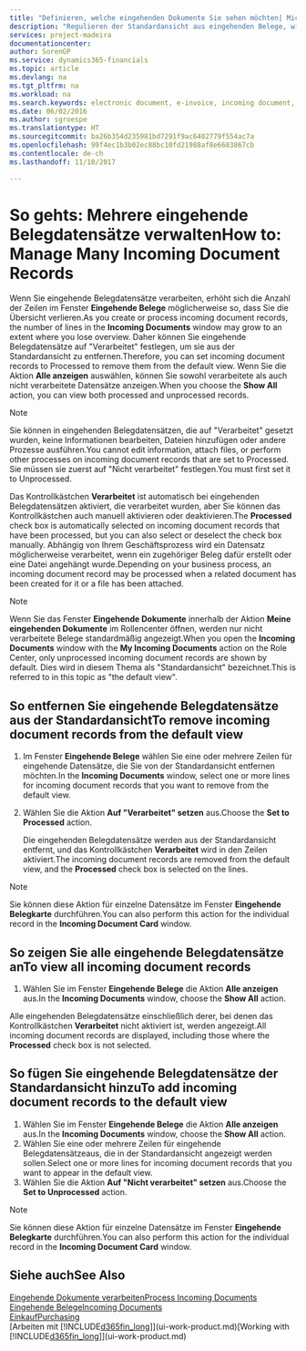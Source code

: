 ```yaml
---
title: "Definieren, welche eingehenden Dokumente Sie sehen möchten| Microsoft Docs"
description: "Regulieren der Standardansicht aus eingehenden Belege, wie Erechnungen, um die Übersicht verarbeiteten und nicht verarbeiteten Datensätzen zu verbessern."
services: project-madeira
documentationcenter: 
author: SorenGP
ms.service: dynamics365-financials
ms.topic: article
ms.devlang: na
ms.tgt_pltfrm: na
ms.workload: na
ms.search.keywords: electronic document, e-invoice, incoming document, OCR, ecommerce, document exchange, import invoice
ms.date: 06/02/2016
ms.author: sgroespe
ms.translationtype: HT
ms.sourcegitcommit: ba26b354d235981bd7291f9ac6402779f554ac7a
ms.openlocfilehash: 99f4ec1b3b02ec88bc10fd21988af8e6683867cb
ms.contentlocale: de-ch
ms.lasthandoff: 11/10/2017

---
```

# <a name="how-to-manage-many-incoming-document-records"></a><span data-ttu-id="39a1d-103">So gehts: Mehrere eingehende Belegdatensätze verwalten</span><span class="sxs-lookup"><span data-stu-id="39a1d-103">How to: Manage Many Incoming Document Records</span></span>
<span data-ttu-id="39a1d-104">Wenn Sie eingehende Belegdatensätze verarbeiten, erhöht sich die Anzahl der Zeilen im Fenster **Eingehende Belege** möglicherweise so, dass Sie die Übersicht verlieren.</span><span class="sxs-lookup"><span data-stu-id="39a1d-104">As you create or process incoming document records, the number of lines in the **Incoming Documents** window may grow to an extent where you lose overview.</span></span> <span data-ttu-id="39a1d-105">Daher können Sie eingehende Belegdatensätze auf "Verarbeitet" festlegen, um sie aus der Standardansicht zu entfernen.</span><span class="sxs-lookup"><span data-stu-id="39a1d-105">Therefore, you can set incoming document records to Processed to remove them from the default view.</span></span> <span data-ttu-id="39a1d-106">Wenn Sie die Aktion **Alle anzeigen** auswählen, können Sie sowohl verarbeitete als auch nicht verarbeitete Datensätze anzeigen.</span><span class="sxs-lookup"><span data-stu-id="39a1d-106">When you choose the **Show All** action, you can view both processed and unprocessed records.</span></span>

> [!NOTE]  
>   <span data-ttu-id="39a1d-107">Sie können in eingehenden Belegdatensätzen, die auf "Verarbeitet" gesetzt wurden, keine Informationen bearbeiten, Dateien hinzufügen oder andere Prozesse ausführen.</span><span class="sxs-lookup"><span data-stu-id="39a1d-107">You cannot edit information, attach files, or perform other processes on incoming document records that are set to Processed.</span></span> <span data-ttu-id="39a1d-108">Sie müssen sie zuerst auf "Nicht verarbeitet" festlegen.</span><span class="sxs-lookup"><span data-stu-id="39a1d-108">You must first set it to Unprocessed.</span></span>

<span data-ttu-id="39a1d-109">Das Kontrollkästchen **Verarbeitet** ist automatisch bei eingehenden Belegdatensätzen aktiviert, die verarbeitet wurden, aber Sie können das Kontrollkästchen auch manuell aktivieren oder deaktivieren.</span><span class="sxs-lookup"><span data-stu-id="39a1d-109">The **Processed** check box is automatically selected on incoming document records that have been processed, but you can also select or deselect the check box manually.</span></span> <span data-ttu-id="39a1d-110">Abhängig von Ihrem Geschäftsprozess wird ein Datensatz möglicherweise verarbeitet, wenn ein zugehöriger Beleg dafür erstellt oder eine Datei angehängt wurde.</span><span class="sxs-lookup"><span data-stu-id="39a1d-110">Depending on your business process, an incoming document record may be processed when a related document has been created for it or a file has been attached.</span></span>

> [!NOTE]  
>   <span data-ttu-id="39a1d-111">Wenn Sie das Fenster **Eingehende Dokumente** innerhalb der Aktion **Meine eingehenden Dokumente** im Rollencenter öffnen, werden nur nicht verarbeitete Belege standardmäßig angezeigt.</span><span class="sxs-lookup"><span data-stu-id="39a1d-111">When you open the **Incoming Documents** window with the **My Incoming Documents** action on the Role Center, only unprocessed incoming document records are shown by default.</span></span> <span data-ttu-id="39a1d-112">Dies wird in diesem Thema als "Standardansicht" bezeichnet.</span><span class="sxs-lookup"><span data-stu-id="39a1d-112">This is referred to in this topic as "the default view".</span></span>

## <a name="to-remove-incoming-document-records-from-the-default-view"></a><span data-ttu-id="39a1d-113">So entfernen Sie eingehende Belegdatensätze aus der Standardansicht</span><span class="sxs-lookup"><span data-stu-id="39a1d-113">To remove incoming document records from the default view</span></span>
1. <span data-ttu-id="39a1d-114">Im Fenster **Eingehende Belege** wählen Sie eine oder mehrere Zeilen für eingehende Datensätze, die Sie von der Standardansicht entfernen möchten.</span><span class="sxs-lookup"><span data-stu-id="39a1d-114">In the **Incoming Documents** window, select one or more lines for incoming document records that you want to remove from the default view.</span></span>
2. <span data-ttu-id="39a1d-115">Wählen Sie die Aktion **Auf "Verarbeitet" setzen** aus.</span><span class="sxs-lookup"><span data-stu-id="39a1d-115">Choose the **Set to Processed** action.</span></span>

    <span data-ttu-id="39a1d-116">Die eingehenden Belegdatensätze werden aus der Standardansicht entfernt, und das Kontrollkästchen **Verarbeitet** wird in den Zeilen aktiviert.</span><span class="sxs-lookup"><span data-stu-id="39a1d-116">The incoming document records are removed from the default view, and the **Processed** check box is selected on the lines.</span></span>

> [!NOTE]  
>   <span data-ttu-id="39a1d-117">Sie können diese Aktion für einzelne Datensätze im Fenster **Eingehende Belegkarte** durchführen.</span><span class="sxs-lookup"><span data-stu-id="39a1d-117">You can also perform this action for the individual record in the **Incoming Document Card** window.</span></span>

## <a name="to-view-all-incoming-document-records"></a><span data-ttu-id="39a1d-118">So zeigen Sie alle eingehende Belegdatensätze an</span><span class="sxs-lookup"><span data-stu-id="39a1d-118">To view all incoming document records</span></span>
1. <span data-ttu-id="39a1d-119">Wählen Sie im Fenster **Eingehende Belege** die Aktion **Alle anzeigen** aus.</span><span class="sxs-lookup"><span data-stu-id="39a1d-119">In the **Incoming Documents** window, choose the **Show All** action.</span></span>

<span data-ttu-id="39a1d-120">Alle eingehenden Belegdatensätze einschließlich derer, bei denen das Kontrollkästchen **Verarbeitet** nicht aktiviert ist, werden angezeigt.</span><span class="sxs-lookup"><span data-stu-id="39a1d-120">All incoming document records are displayed, including those where the **Processed** check box is not selected.</span></span>

## <a name="to-add-incoming-document-records-to-the-default-view"></a><span data-ttu-id="39a1d-121">So fügen Sie eingehende Belegdatensätze der Standardansicht hinzu</span><span class="sxs-lookup"><span data-stu-id="39a1d-121">To add incoming document records to the default view</span></span>
1. <span data-ttu-id="39a1d-122">Wählen Sie im Fenster **Eingehende Belege** die Aktion **Alle anzeigen** aus.</span><span class="sxs-lookup"><span data-stu-id="39a1d-122">In the **Incoming Documents** window, choose the **Show All** action.</span></span>
2. <span data-ttu-id="39a1d-123">Wählen Sie eine oder mehrere Zeilen für eingehende Belegdatensätzeaus, die in der Standardansicht angezeigt werden sollen.</span><span class="sxs-lookup"><span data-stu-id="39a1d-123">Select one or more lines for incoming document records that you want to appear in the default view.</span></span>
3. <span data-ttu-id="39a1d-124">Wählen Sie die Aktion **Auf "Nicht verarbeitet" setzen** aus.</span><span class="sxs-lookup"><span data-stu-id="39a1d-124">Choose the **Set to Unprocessed** action.</span></span>  

> [!NOTE]  
>   <span data-ttu-id="39a1d-125">Sie können diese Aktion für einzelne Datensätze im Fenster **Eingehende Belegkarte** durchführen.</span><span class="sxs-lookup"><span data-stu-id="39a1d-125">You can also perform this action for the individual record in the **Incoming Document Card** window.</span></span>

## <a name="see-also"></a><span data-ttu-id="39a1d-126">Siehe auch</span><span class="sxs-lookup"><span data-stu-id="39a1d-126">See Also</span></span>
[<span data-ttu-id="39a1d-127">Eingehende Dokumente verarbeiten</span><span class="sxs-lookup"><span data-stu-id="39a1d-127">Process Incoming Documents</span></span>](across-process-income-documents.md)  
[<span data-ttu-id="39a1d-128">Eingehende Belege</span><span class="sxs-lookup"><span data-stu-id="39a1d-128">Incoming Documents</span></span>](across-income-documents.md)  
[<span data-ttu-id="39a1d-129">Einkauf</span><span class="sxs-lookup"><span data-stu-id="39a1d-129">Purchasing</span></span>](purchasing-manage-purchasing.md)  
<span data-ttu-id="39a1d-130">[Arbeiten mit [!INCLUDE[d365fin_long](includes/d365fin_long_md.md)]](ui-work-product.md)</span><span class="sxs-lookup"><span data-stu-id="39a1d-130">[Working with [!INCLUDE[d365fin_long](includes/d365fin_long_md.md)]](ui-work-product.md)</span></span>

